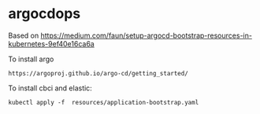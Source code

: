 # argocdops
Based on https://medium.com/faun/setup-argocd-bootstrap-resources-in-kubernetes-9ef40e16ca6a

To install argo

`https://argoproj.github.io/argo-cd/getting_started/`

To install cbci and elastic:

`kubectl apply -f  resources/application-bootstrap.yaml`
